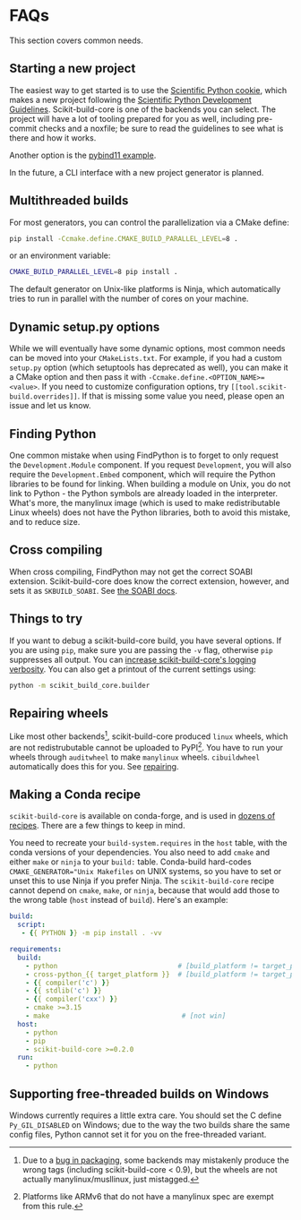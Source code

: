 # FAQs

This section covers common needs.

## Starting a new project

The easiest way to get started is to use the [Scientific Python cookie][], which
makes a new project following the [Scientific Python Development Guidelines][].
Scikit-build-core is one of the backends you can select. The project will have a
lot of tooling prepared for you as well, including pre-commit checks and a
noxfile; be sure to read the guidelines to see what is there and how it works.

Another option is the [pybind11 example][].

In the future, a CLI interface with a new project generator is planned.

## Multithreaded builds

For most generators, you can control the parallelization via a CMake define:

```bash
pip install -Ccmake.define.CMAKE_BUILD_PARALLEL_LEVEL=8 .
```

or an environment variable:

```bash
CMAKE_BUILD_PARALLEL_LEVEL=8 pip install .
```

The default generator on Unix-like platforms is Ninja, which automatically tries
to run in parallel with the number of cores on your machine.

## Dynamic setup.py options

While we will eventually have some dynamic options, most common needs can be
moved into your `CMakeLists.txt`. For example, if you had a custom `setup.py`
option (which setuptools has deprecated as well), you can make it a CMake option
and then pass it with `-Ccmake.define.<OPTION_NAME>=<value>`. If you need to
customize configuration options, try `[[tool.scikit-build.overrides]]`. If that
is missing some value you need, please open an issue and let us know.

## Finding Python

One common mistake when using FindPython is to forget to only request the
`Development.Module` component. If you request `Development`, you will also
require the `Development.Embed` component, which will require the Python
libraries to be found for linking. When building a module on Unix, you do not
link to Python - the Python symbols are already loaded in the interpreter.
What's more, the manylinux image (which is used to make redistributable Linux
wheels) does not have the Python libraries, both to avoid this mistake, and to
reduce size.

## Cross compiling

When cross compiling, FindPython may not get the correct SOABI extension.
Scikit-build-core does know the correct extension, however, and sets it as
`SKBUILD_SOABI`. See [the SOABI docs](#soabi).

## Things to try

If you want to debug a scikit-build-core build, you have several options. If you
are using `pip`, make sure you are passing the `-v` flag, otherwise `pip`
suppresses all output. You can
[increase scikit-build-core's logging verbosity](#verbosity). You can also get a
printout of the current settings using:

```bash
python -m scikit_build_core.builder
```

## Repairing wheels

Like most other backends[^1], scikit-build-core produced `linux` wheels, which
are not redistrubutable cannot be uploaded to PyPI[^2]. You have to run your
wheels through `auditwheel` to make `manylinux` wheels. `cibuildwheel`
automatically does this for you. See [repairing](#repairing-wheels).

## Making a Conda recipe

`scikit-build-core` is available on conda-forge, and is used in [dozens of
recipes][]. There are a few things to keep in mind.

You need to recreate your `build-system.requires` in the `host` table, with the
conda versions of your dependencies. You also need to add `cmake` and either
`make` or `ninja` to your `build:` table. Conda-build hard-codes
`CMAKE_GENERATOR="Unix Makefiles` on UNIX systems, so you have to set or unset
this to use Ninja if you prefer Ninja. The `scikit-build-core` recipe cannot
depend on `cmake`, `make`, or `ninja`, because that would add those to the wrong
table (`host` instead of `build`). Here's an example:

```yaml
build:
  script:
   - {{ PYTHON }} -m pip install . -vv

requirements:
  build:
    - python                              # [build_platform != target_platform]
    - cross-python_{{ target_platform }}  # [build_platform != target_platform]
    - {{ compiler('c') }}
    - {{ stdlib('c') }}
    - {{ compiler('cxx') }}
    - cmake >=3.15
    - make                                 # [not win]
  host:
    - python
    - pip
    - scikit-build-core >=0.2.0
  run:
    - python
```

## Supporting free-threaded builds on Windows

Windows currently requires a little extra care. You should set the C define
`Py_GIL_DISABLED` on Windows; due to the way the two builds share the same
config files, Python cannot set it for you on the free-threaded variant.

[^1]:
    Due to a [bug in packaging](https://github.com/pypa/packaging/issues/160),
    some backends may mistakenly produce the wrong tags (including
    scikit-build-core < 0.9), but the wheels are not actually
    manylinux/musllinux, just mistagged.

[^2]:
    Platforms like ARMv6 that do not have a manylinux spec are exempt from this
    rule.

<!-- prettier-ignore-start -->

[scientific python cookie]: https://github.com/scientific-python/cookie
[scientific python development guidelines]: https://learn.scientific-python.org/development
[pybind11 example]: https://github.com/pybind/scikit_build_example
[dozens of recipes]: https://github.com/search?type=code&q=org%3Aconda-forge+path%3Arecipe%2Fmeta.yaml+scikit-build-core

<!-- prettier-ignore-end -->
